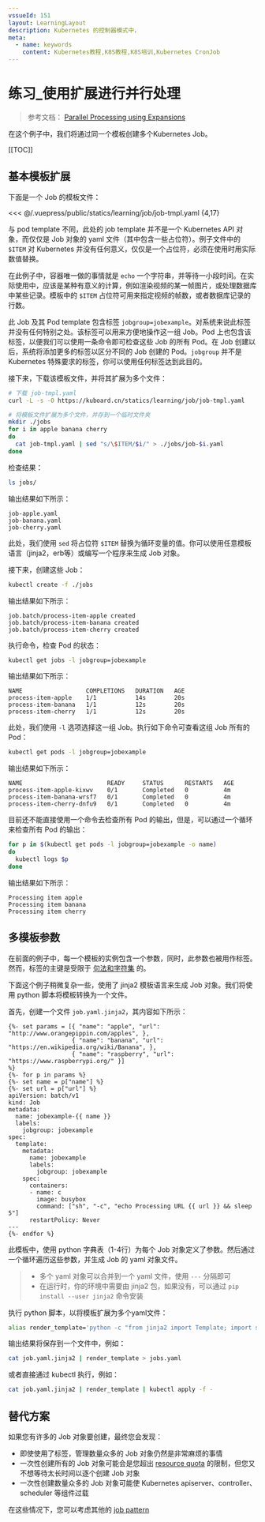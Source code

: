 ```yaml
---
vssueId: 151
layout: LearningLayout
description: Kubernetes 的控制器模式中，
meta:
  - name: keywords
    content: Kubernetes教程,K8S教程,K8S培训,Kubernetes CronJob
---
```


# 练习_使用扩展进行并行处理

<AdSenseTitle>

> 参考文档： [Parallel Processing using Expansions](https://kubernetes.io/docs/tasks/job/parallel-processing-expansion/)

在这个例子中，我们将通过同一个模板创建多个Kubernetes Job。

[[TOC]]

</AdSenseTitle>

## 基本模板扩展

下面是一个 Job 的模板文件：

<<< @/.vuepress/public/statics/learning/job/job-tmpl.yaml {4,17}

与 pod template 不同，此处的 job template 并不是一个 Kubernetes API 对象，而仅仅是 Job 对象的 yaml 文件（其中包含一些占位符）。例子文件中的 `$ITEM` 对 Kubernetes 并没有任何意义，仅仅是一个占位符，必须在使用时用实际数值替换。

在此例子中，容器唯一做的事情就是 `echo` 一个字符串，并等待一小段时间。在实际使用中，应该是某种有意义的计算，例如渲染视频的某一帧图片，或处理数据库中某些记录。模板中的 `$ITEM` 占位符可用来指定视频的帧数，或者数据库记录的行数。

此 Job 及其 Pod template 包含标签 `jobgroup=jobexample`。对系统来说此标签并没有任何特别之处。该标签可以用来方便地操作这一组 Job。Pod 上也包含该标签，以便我们可以使用一条命令即可检查这些 Job 的所有 Pod。在 Job 创建以后，系统将添加更多的标签以区分不同的 Job 创建的 Pod。`jobgroup` 并不是 Kubernetes 特殊要求的标签，你可以使用任何标签达到此目的。

接下来，下载该模板文件，并将其扩展为多个文件：

``` sh
# 下载 job-tmpl.yaml
curl -L -s -O https://kuboard.cn/statics/learning/job/job-tmpl.yaml

# 将模板文件扩展为多个文件，并存到一个临时文件夹
mkdir ./jobs
for i in apple banana cherry
do
  cat job-tmpl.yaml | sed "s/\$ITEM/$i/" > ./jobs/job-$i.yaml
done
```

检查结果：
``` sh
ls jobs/
```

输出结果如下所示：

```
job-apple.yaml
job-banana.yaml
job-cherry.yaml
```

此处，我们使用 `sed` 将占位符 `$ITEM` 替换为循环变量的值。你可以使用任意模板语言（jinja2，erb等）或编写一个程序来生成 Job 对象。

接下来，创建这些 Job：
```sh
kubectl create -f ./jobs
```
输出结果如下所示：
```
job.batch/process-item-apple created
job.batch/process-item-banana created
job.batch/process-item-cherry created
```
执行命令，检查 Pod 的状态：
``` sh
kubectl get jobs -l jobgroup=jobexample
```
输出结果如下所示：
```
NAME                  COMPLETIONS   DURATION   AGE
process-item-apple    1/1           14s        20s
process-item-banana   1/1           12s        20s
process-item-cherry   1/1           12s        20s
```
此处，我们使用 `-l` 选项选择这一组 Job。执行如下命令可查看这组 Job 所有的 Pod：
``` sh
kubectl get pods -l jobgroup=jobexample
```
输出结果如下所示：
```
NAME                        READY     STATUS      RESTARTS   AGE
process-item-apple-kixwv    0/1       Completed   0          4m
process-item-banana-wrsf7   0/1       Completed   0          4m
process-item-cherry-dnfu9   0/1       Completed   0          4m
```
目前还不能直接使用一个命令去检查所有 Pod 的输出，但是，可以通过一个循环来检查所有 Pod 的输出：
```sh
for p in $(kubectl get pods -l jobgroup=jobexample -o name)
do
  kubectl logs $p
done
```
输出结果如下所示：
```
Processing item apple
Processing item banana
Processing item cherry
```

## 多模板参数

在前面的例子中，每一个模板的实例包含一个参数，同时，此参数也被用作标签。然而，标签的主键是受限于 [句法和字符集](/learning/k8s-intermediate/obj/labels.html#句法和字符集) 的。

下面这个例子稍微复杂一些，使用了 jinja2 模板语言来生成 Job 对象。我们将使用 python 脚本将模板转换为一个文件。

首先，创建一个文件 `job.yaml.jinja2`，其内容如下所示：

``` jinja2 {11,24}
{%- set params = [{ "name": "apple", "url": "http://www.orangepippin.com/apples", },
                  { "name": "banana", "url": "https://en.wikipedia.org/wiki/Banana", },
                  { "name": "raspberry", "url": "https://www.raspberrypi.org/" }]
%}
{%- for p in params %}
{%- set name = p["name"] %}
{%- set url = p["url"] %}
apiVersion: batch/v1
kind: Job
metadata:
  name: jobexample-{{ name }}
  labels:
    jobgroup: jobexample
spec:
  template:
    metadata:
      name: jobexample
      labels:
        jobgroup: jobexample
    spec:
      containers:
      - name: c
        image: busybox
        command: ["sh", "-c", "echo Processing URL {{ url }} && sleep 5"]
      restartPolicy: Never
---
{%- endfor %}
```

此模板中，使用 python 字典表（1-4行）为每个 Job 对象定义了参数。然后通过一个循环遍历这些参数，并生成 Job 的 yaml 对象文件。
> * 多个 yaml 对象可以合并到一个 yaml 文件，使用 `---` 分隔即可
> * 在运行时，你的环境中需要由 jinja2 包，如果没有，可以通过 `pip install --user jinja2` 命令安装

执行 python 脚本，以将模板扩展为多个yaml文件：
``` sh
alias render_template='python -c "from jinja2 import Template; import sys; print(Template(sys.stdin.read()).render());"'
```
输出结果将保存到一个文件中，例如：
``` sh
cat job.yaml.jinja2 | render_template > jobs.yaml
```
或者直接通过 kubectl 执行，例如：
``` sh
cat job.yaml.jinja2 | render_template | kubectl apply -f -
```

## 替代方案

如果您有许多的 Job 对象要创建，最终您会发现：
* 即使使用了标签，管理数量众多的 Job 对象仍然是非常麻烦的事情
* 一次性创建所有的 Job 对象可能会是您超出 [resource quota](/learning/k8s-advanced/policy/rq.html) 的限制，但您又不想等待太长时间以逐个创建 Job 对象
* 一次性创建数量众多的 Job 对象可能使 Kubernetes apiserver、controller、scheduler 等组件过载

在这些情况下，您可以考虑其他的 [job pattern](/learning/k8s-intermediate/workload/wl-job/pattern.html)
